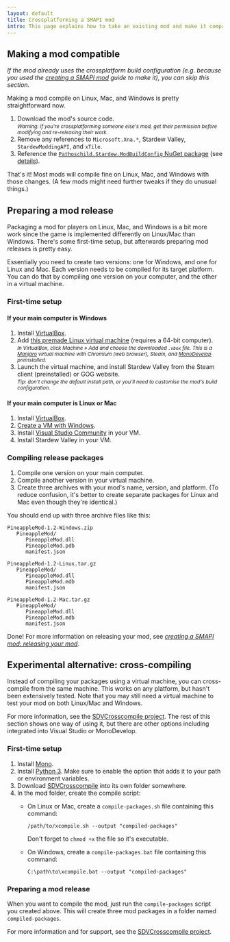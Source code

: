 ```yaml
---
layout: default
title: Crossplatforming a SMAPI mod
intro: This page explains how to take an existing mod and make it compatible with Linux, Mac, and Windows. This guide assumes you're already familiar with SMAPI development; if not, see <em><a href="/guides/creating-a-smapi-mod">creating a SMAPI mod</a></em> instead.
---
```


## Making a mod compatible
_If the mod already uses the crossplatform build configuration (e.g. because you used the
[creating a SMAPI mod](creating-a-smapi-mod) guide to make it), you can skip this section._

Making a mod compile on Linux, Mac, and Windows is pretty straightforward now.

1. Download the mod's source code.  
   <small>_Warning: if you're crossplatforming someone else's mod, get their permission before
   modifying and re-releasing their work._</small>
2. Remove any references to `Microsoft.Xna.*`, Stardew Valley, `StardewModdingAPI`, and
   `xTile`.
3. Reference the [`Pathoschild.Stardew.ModBuildConfig` NuGet package](https://www.nuget.org/packages/Pathoschild.Stardew.ModBuildConfig)
  (see [details](https://github.com/Pathoschild/Stardew.ModBuildConfig#readme)).

That's it! Most mods will compile fine on Linux, Mac, and Windows with those changes. (A few mods
might need further tweaks if they do unusual things.)

## Preparing a mod release
Packaging a mod for players on Linux, Mac, and Windows is a bit more work since the game is
implemented differently on Linux/Mac than Windows. There's some first-time setup, but afterwards
preparing mod releases is pretty easy.

Essentially you need to create two versions: one for Windows, and one for Linux and Mac. Each
version needs to be compiled for its target platform. You can do that by compiling one version on
your computer, and the other in a virtual machine.

### First-time setup

#### If your main computer is Windows

1. Install [VirtualBox](https://www.virtualbox.org/).
2. Add [this premade Linux virtual machine](https://www.dropbox.com/s/nrq9xsde2afp4ey/StardewValleyLinuxModding.7z)
   (requires a 64-bit computer).  
   _<small>In VirtualBox, click Machine » Add and choose the downloaded `.vbox` file. This is a
   [Manjaro](https://manjaro.org/) virtual machine with Chromium (web browser), Steam, and
   [MonoDevelop](http://www.monodevelop.com/) preinstalled.</small>_
4. Launch the virtual machine, and install Stardew Valley from the Steam client (preinstalled) or GOG website.  
   _<small>Tip: don't change the default install path, or you'll need to customise the mod's build
   configuration.</small>_

#### If your main computer is Linux or Mac

1. Install [VirtualBox](https://www.virtualbox.org/).
2. [Create a VM with Windows](http://www.macworld.co.uk/how-to/mac-software/run-windows-10-on-your-mac-using-virtualbox-3621650/).
3. Install [Visual Studio Community](https://www.visualstudio.com/vs/community/) in your VM.
4. Install Stardew Valley in your VM.

### Compiling release packages
1. Compile one version on your main computer.
2. Compile another version in your virtual machine.
3. Create three archives with your mod's name, version, and platform. (To reduce confusion, it's
   better to create separate packages for Linux and Mac even though they're identical.)

You should end up with three archive files like this:

```
PineappleMod-1.2-Windows.zip
   PineappleMod/
      PineappleMod.dll
      PineappleMod.pdb
      manifest.json

PineappleMod-1.2-Linux.tar.gz
   PineappleMod/
      PineappleMod.dll
      PineappleMod.mdb
      manifest.json

PineappleMod-1.2-Mac.tar.gz
   PineappleMod/
      PineappleMod.dll
      PineappleMod.mdb
      manifest.json
```

Done! For more information on releasing your mod, see _[creating a SMAPI mod: releasing your mod](creating-a-smapi-mod#releasing-your-mod)_.

## Experimental alternative: cross-compiling
Instead of compiling your packages using a virtual machine, you can cross-compile from the same
machine. This works on any platform, but hasn't been extensively tested. Note that you may still
need a virtual machine to test your mod on both Linux/Mac and Windows.

For more information, see the [SDVCrosscompile project](https://github.com/rumangerst/SDVCrosscompile).
The rest of this section shows one way of using it, but there are other options including
integrated into Visual Studio or MonoDevelop.

### First-time setup

1. Install [Mono](http://www.mono-project.com/).
2. Install [Python 3](https://www.python.org/). Make sure to enable the option that adds it to your
   path or environment variables.
3. Download [SDVCrosscompile](https://github.com/rumangerst/SDVCrosscompile/releases) into its own
   folder somewhere.
4. In the mod folder, create the compile script:
   * On Linux or Mac, create a `compile-packages.sh` file containing this command:

     ```
     /path/to/xcompile.sh --output "compiled-packages"
     ```

     Don't forget to `chmod +x` the file so it's executable.

   * On Windows, create a `compile-packages.bat` file containing this command:

     ```
     C:\path\to\xcompile.bat --output "compiled-packages"
     ```

### Preparing a mod release

When you want to compile the mod, just run the `compile-packages` script you created above. This
will create three mod packages in a folder named `compiled-packages`.

For more information and for support, see the [SDVCrosscompile project](https://github.com/rumangerst/SDVCrosscompile).
